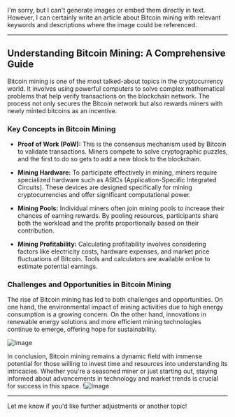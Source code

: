 I'm sorry, but I can't generate images or embed them directly in text. However, I can certainly write an article about Bitcoin mining with relevant keywords and descriptions where the image could be referenced.

---

## Understanding Bitcoin Mining: A Comprehensive Guide

Bitcoin mining is one of the most talked-about topics in the cryptocurrency world. It involves using powerful computers to solve complex mathematical problems that help verify transactions on the blockchain network. The process not only secures the Bitcoin network but also rewards miners with newly minted bitcoins as an incentive.

### Key Concepts in Bitcoin Mining

- **Proof of Work (PoW):** This is the consensus mechanism used by Bitcoin to validate transactions. Miners compete to solve cryptographic puzzles, and the first to do so gets to add a new block to the blockchain.
  
- **Mining Hardware:** To participate effectively in mining, miners require specialized hardware such as ASICs (Application-Specific Integrated Circuits). These devices are designed specifically for mining cryptocurrencies and offer significant computational power.

- **Mining Pools:** Individual miners often join mining pools to increase their chances of earning rewards. By pooling resources, participants share both the workload and the profits proportionally based on their contribution.

- **Mining Profitability:** Calculating profitability involves considering factors like electricity costs, hardware expenses, and market price fluctuations of Bitcoin. Tools and calculators are available online to estimate potential earnings.

### Challenges and Opportunities in Bitcoin Mining

The rise of Bitcoin mining has led to both challenges and opportunities. On one hand, the environmental impact of mining activities due to high energy consumption is a growing concern. On the other hand, innovations in renewable energy solutions and more efficient mining technologies continue to emerge, offering hope for sustainability.

![Image](https://github.com/user-attachments/assets/590b50a7-4459-4e76-8a31-559aed223621)

In conclusion, Bitcoin mining remains a dynamic field with immense potential for those willing to invest time and resources into understanding its intricacies. Whether you're a seasoned miner or just starting out, staying informed about advancements in technology and market trends is crucial for success in this space. !![Image](https://github.com/user-attachments/assets/590b50a7-4459-4e76-8a31-559aed223621)

--- 

Let me know if you'd like further adjustments or another topic!